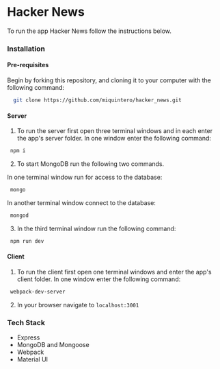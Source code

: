 # Hacker News 

To run the app Hacker News follow the instructions below.

### Installation

#### Pre-requisites

Begin by forking this repository, and cloning it to your computer with the following command: 

 ```bash
   git clone https://github.com/miquintero/hacker_news.git
 ```

#### Server
1. To run the server first open three terminal windows and in each enter the app's server folder. In one window enter the following command: 

 ```bash 
  npm i
 ```

2. To start MongoDB run the following two commands. 

In one terminal window run for access to the database:

 ```bash 
  mongo
 ```
In another terminal window connect to the database: 
 ```bash 
  mongod
 ```

3. In the third terminal window run the following command:  
 ```bash 
  npm run dev
  ```

#### Client
1. To run the client first open one terminal windows and enter the app's client folder. In one window enter the following command: 

 ```bash 
  webpack-dev-server
 ```

2. In your browser navigate to `localhost:3001`

### Tech Stack

* Express
* MongoDB and Mongoose
* Webpack
* Material UI